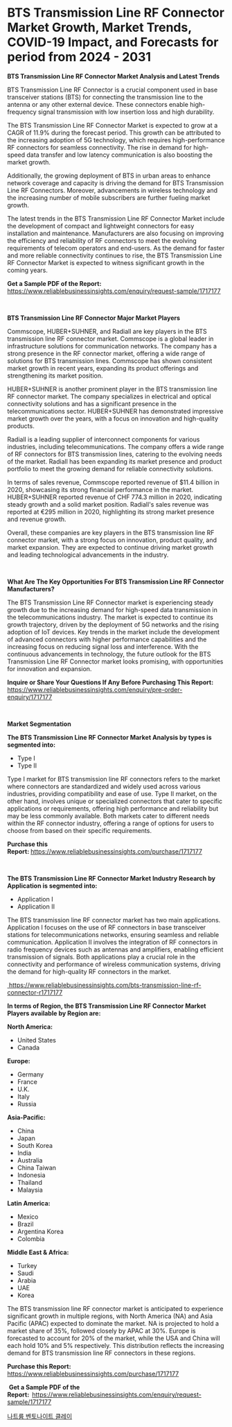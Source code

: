 <p><h1>BTS Transmission Line RF Connector Market Growth, Market Trends, COVID-19 Impact, and Forecasts for period from 2024 - 2031</h1></p><p><strong>BTS Transmission Line RF Connector Market Analysis and Latest Trends</strong></p>
<p><p>BTS Transmission Line RF Connector is a crucial component used in base transceiver stations (BTS) for connecting the transmission line to the antenna or any other external device. These connectors enable high-frequency signal transmission with low insertion loss and high durability.</p><p>The BTS Transmission Line RF Connector Market is expected to grow at a CAGR of 11.9% during the forecast period. This growth can be attributed to the increasing adoption of 5G technology, which requires high-performance RF connectors for seamless connectivity. The rise in demand for high-speed data transfer and low latency communication is also boosting the market growth.</p><p>Additionally, the growing deployment of BTS in urban areas to enhance network coverage and capacity is driving the demand for BTS Transmission Line RF Connectors. Moreover, advancements in wireless technology and the increasing number of mobile subscribers are further fueling market growth.</p><p>The latest trends in the BTS Transmission Line RF Connector Market include the development of compact and lightweight connectors for easy installation and maintenance. Manufacturers are also focusing on improving the efficiency and reliability of RF connectors to meet the evolving requirements of telecom operators and end-users. As the demand for faster and more reliable connectivity continues to rise, the BTS Transmission Line RF Connector Market is expected to witness significant growth in the coming years.</p></p>
<p><strong>Get a Sample PDF of the Report:&nbsp;</strong> <a href="https://www.reliablebusinessinsights.com/enquiry/request-sample/1717177">https://www.reliablebusinessinsights.com/enquiry/request-sample/1717177</a></p>
<p>&nbsp;</p>
<p><strong>BTS Transmission Line RF Connector Major Market Players</strong></p>
<p><p>Commscope, HUBER+SUHNER, and Radiall are key players in the BTS transmission line RF connector market. Commscope is a global leader in infrastructure solutions for communication networks. The company has a strong presence in the RF connector market, offering a wide range of solutions for BTS transmission lines. Commscope has shown consistent market growth in recent years, expanding its product offerings and strengthening its market position.</p><p>HUBER+SUHNER is another prominent player in the BTS transmission line RF connector market. The company specializes in electrical and optical connectivity solutions and has a significant presence in the telecommunications sector. HUBER+SUHNER has demonstrated impressive market growth over the years, with a focus on innovation and high-quality products.</p><p>Radiall is a leading supplier of interconnect components for various industries, including telecommunications. The company offers a wide range of RF connectors for BTS transmission lines, catering to the evolving needs of the market. Radiall has been expanding its market presence and product portfolio to meet the growing demand for reliable connectivity solutions.</p><p>In terms of sales revenue, Commscope reported revenue of $11.4 billion in 2020, showcasing its strong financial performance in the market. HUBER+SUHNER reported revenue of CHF 774.3 million in 2020, indicating steady growth and a solid market position. Radiall's sales revenue was reported at €295 million in 2020, highlighting its strong market presence and revenue growth.</p><p>Overall, these companies are key players in the BTS transmission line RF connector market, with a strong focus on innovation, product quality, and market expansion. They are expected to continue driving market growth and leading technological advancements in the industry.</p></p>
<p>&nbsp;</p>
<p><strong>What Are The Key Opportunities For BTS Transmission Line RF Connector Manufacturers?</strong></p>
<p><p>The BTS Transmission Line RF Connector market is experiencing steady growth due to the increasing demand for high-speed data transmission in the telecommunications industry. The market is expected to continue its growth trajectory, driven by the deployment of 5G networks and the rising adoption of IoT devices. Key trends in the market include the development of advanced connectors with higher performance capabilities and the increasing focus on reducing signal loss and interference. With the continuous advancements in technology, the future outlook for the BTS Transmission Line RF Connector market looks promising, with opportunities for innovation and expansion.</p></p>
<p><strong>Inquire or Share Your Questions If Any Before Purchasing This Report:</strong> <a href="https://www.reliablebusinessinsights.com/enquiry/pre-order-enquiry/1717177">https://www.reliablebusinessinsights.com/enquiry/pre-order-enquiry/1717177</a></p>
<p>&nbsp;</p>
<p><strong>Market Segmentation</strong></p>
<p><strong>The BTS Transmission Line RF Connector Market Analysis by types is segmented into:</strong></p>
<p><ul><li>Type I</li><li>Type II</li></ul></p>
<p><p>Type I market for BTS transmission line RF connectors refers to the market where connectors are standardized and widely used across various industries, providing compatibility and ease of use. Type II market, on the other hand, involves unique or specialized connectors that cater to specific applications or requirements, offering high performance and reliability but may be less commonly available. Both markets cater to different needs within the RF connector industry, offering a range of options for users to choose from based on their specific requirements.</p></p>
<p><strong>Purchase this Report:&nbsp;</strong><a href="https://www.reliablebusinessinsights.com/purchase/1717177">https://www.reliablebusinessinsights.com/purchase/1717177</a></p>
<p>&nbsp;</p>
<p><strong>The BTS Transmission Line RF Connector Market Industry Research by Application is segmented into:</strong></p>
<p><ul><li>Application I</li><li>Application II</li></ul></p>
<p><p>The BTS transmission line RF connector market has two main applications. Application I focuses on the use of RF connectors in base transceiver stations for telecommunications networks, ensuring seamless and reliable communication. Application II involves the integration of RF connectors in radio frequency devices such as antennas and amplifiers, enabling efficient transmission of signals. Both applications play a crucial role in the connectivity and performance of wireless communication systems, driving the demand for high-quality RF connectors in the market.</p></p>
<p><a href="https://www.reliablebusinessinsights.com/bts-transmission-line-rf-connector-r1717177">&nbsp;https://www.reliablebusinessinsights.com/bts-transmission-line-rf-connector-r1717177</a></p>
<p><strong>In terms of Region, the BTS Transmission Line RF Connector Market Players available by Region are:</strong></p>
<p>
    <p> <strong> North America: </strong>
        <ul>
            <li>United States</li>
            <li>Canada</li>
        </ul>
        </p> 
    <p> <strong> Europe: </strong>
        <ul>
            <li>Germany</li>
            <li>France</li>
            <li>U.K.</li>
            <li>Italy</li>
            <li>Russia</li>
        </ul>
        </p> 
    <p> <strong> Asia-Pacific: </strong>
        <ul>
            <li>China</li>
            <li>Japan</li>
            <li>South Korea</li>
            <li>India</li>
            <li>Australia</li>
            <li>China Taiwan</li>
            <li>Indonesia</li>
            <li>Thailand</li>
            <li>Malaysia</li>
        </ul>
        </p> 
    <p> <strong> Latin America: </strong>
        <ul>
            <li>Mexico</li>
            <li>Brazil</li>
            <li>Argentina Korea</li>
            <li>Colombia</li>
        </ul>
        </p> 
    <p> <strong> Middle East & Africa: </strong>
        <ul>
            <li>Turkey</li>
            <li>Saudi</li>
            <li>Arabia</li>
            <li>UAE</li>
            <li>Korea</li>
        </ul>
    </p>
    </p>
<p><p>The BTS transmission line RF connector market is anticipated to experience significant growth in multiple regions, with North America (NA) and Asia Pacific (APAC) expected to dominate the market. NA is projected to hold a market share of 35%, followed closely by APAC at 30%. Europe is forecasted to account for 20% of the market, while the USA and China will each hold 10% and 5% respectively. This distribution reflects the increasing demand for BTS transmission line RF connectors in these regions.</p></p>
<p><strong>Purchase this Report: </strong><a href="https://www.reliablebusinessinsights.com/purchase/1717177">https://www.reliablebusinessinsights.com/purchase/1717177</a></p>
<p>&nbsp;<strong>Get a Sample PDF of the Report:&nbsp;&nbsp;</strong><a href="https://www.reliablebusinessinsights.com/enquiry/request-sample/1717177">https://www.reliablebusinessinsights.com/enquiry/request-sample/1717177</a></p>
<p><strong></strong></p>
<p><p><a href="https://github.com/vs10l4sfg5c/Market-Research-Report-List-2/blob/main/9479737101762.md">나트륨 벤토나이트 클레이</a></p></p>